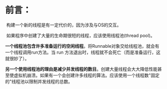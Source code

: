 # 前言：

​	构建一个新的线程是有一定代价的，因为涉及与OS的交互。

​	如果程序中创建了大量的生命期很短的线程，应该使用线程池(thread pool)。	

​	**一个线程池包含许多准备运行的空闲线程**。将Runnable对象交给线程池，就会有一个线程调用run方法。当 run 方法退出时，线程就不会死亡（而是准备运行，这就很妙了）。

​	**另一个使用线程池的理由是减少并发线程的数目**。创建大量线程会大大降低性能甚至使虚拟机崩溃。如果有一个会创建许多线程的算法。应该使用一个线程数"固定的"线程池以限制并发线程的总数。

​	